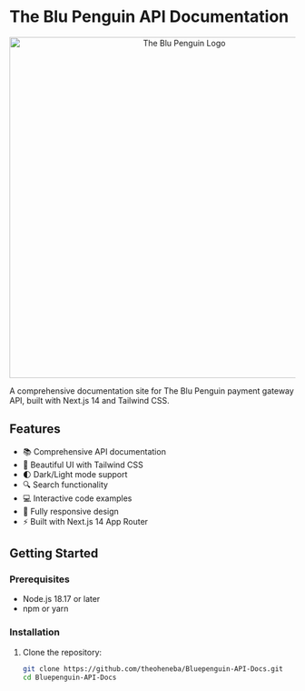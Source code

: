 # The Blu Penguin API Documentation

<p align="center">
  <img src="https://sjc.microlink.io/gtax8v1ReXQYEvbRyIdb5rUG_dvg_65XTDYD5OzQ355ZUcubRkLNrkuMga4P0QifM_C_JIBjCLUkMIgtFGQl3w.jpeg" alt="The Blu Penguin Logo" width="600"/>
</p>

A comprehensive documentation site for The Blu Penguin payment gateway API, built with Next.js 14 and Tailwind CSS.

## Features

- 📚 Comprehensive API documentation
- 🎨 Beautiful UI with Tailwind CSS
- 🌓 Dark/Light mode support
- 🔍 Search functionality
- 💻 Interactive code examples
- 📱 Fully responsive design
- ⚡ Built with Next.js 14 App Router

## Getting Started

### Prerequisites

- Node.js 18.17 or later
- npm or yarn

### Installation

1. Clone the repository:
   ```bash
   git clone https://github.com/theoheneba/Bluepenguin-API-Docs.git
   cd Bluepenguin-API-Docs
